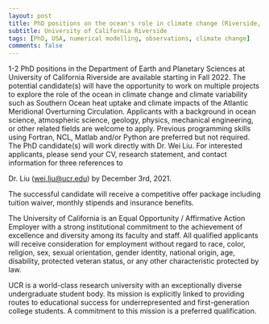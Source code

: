 ```yaml
---
layout: post
title: PhD positions on the ocean's role in climate change (Riverside, California)
subtitle: University of California Riverside
tags: [PhD, USA, numerical modelling, observations, climate change]
comments: false
---
```


1-2 PhD positions in the Department of Earth and Planetary Sciences at
University of California Riverside are available starting in Fall 2022. The
potential candidate(s) will have the opportunity to work on multiple
projects to explore the role of the ocean in climate change and climate
variability such as Southern Ocean heat uptake and climate impacts of the
Atlantic Meridional Overturning Circulation. Applicants with a background
in ocean science, atmospheric science, geology, physics, mechanical
engineering, or other related fields are welcome to apply. Previous
programming skills using Fortran, NCL, Matlab and/or Python are preferred
but not required. The PhD candidate(s) will work directly with Dr. Wei Liu.
For interested applicants, please send your CV, research statement, and
contact information for three references to

Dr. Liu (wei.liu@ucr.edu) by December 3rd, 2021.

The successful candidate will receive a competitive offer package including
tuition waiver, monthly stipends and insurance benefits.

The University of California is an Equal Opportunity / Affirmative Action
Employer with a strong institutional commitment to the achievement of
excellence and diversity among its faculty and staff. All qualified
applicants will receive consideration for employment without regard to
race, color, religion, sex, sexual orientation, gender identity, national
origin, age, disability, protected veteran status, or any other
characteristic protected by law.

UCR is a world-class research university with an exceptionally diverse
undergraduate student body. Its mission is explicitly linked to providing
routes to educational success for underrepresented and first-generation
college students. A commitment to this mission is a preferred qualification.
